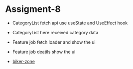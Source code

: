 # Assigment-8

- CategoryList fetch api use useState and UseEffect hook

- CategoryList here received category data

- Feature job fetch loader and show the ui

- Feature job deatils show the ui

* [biker-zone](https://mdsumonali372.github.io/PH-Project/biker-zone/)
